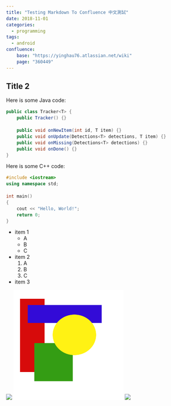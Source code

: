 ```yaml
---
title: "Testing Markdown To Confluence 中文測試"
date: 2018-11-01
categories:
  - programming
tags:
  - android
confluence:
    base: "https://yinghau76.atlassian.net/wiki"
    page: "360449"
---
```


## Title 2

Here is some Java code:

``` java
public class Tracker<T> {
    public Tracker() {}

    public void onNewItem(int id, T item) {}
    public void onUpdate(Detections<T> detections, T item) {}
    public void onMissing(Detections<T> detections) {}
    public void onDone() {}
}
```

Here is some C++ code:

``` cpp
#include <iostream>
using namespace std;

int main() 
{
    cout << "Hello, World!";
    return 0;
}
```

- item 1
    - A
    - B
    - C
- item 2
    1. A
    2. B
    3. C
- item 3

![](https://upload.wikimedia.org/wikipedia/commons/thumb/3/3a/Cat03.jpg/1200px-Cat03.jpg)
![](test.png)
![](/a/b/c/test.png)